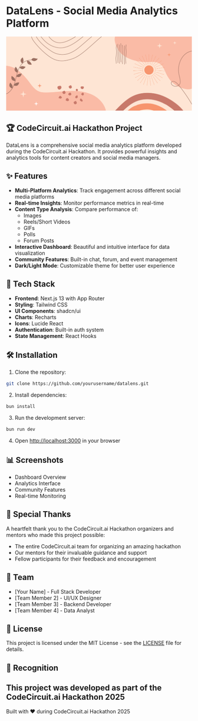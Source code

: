 # DataLens - Social Media Analytics Platform

![DataLens Banner](/public/images/banner.png)

## 🏆 CodeCircuit.ai Hackathon Project

DataLens is a comprehensive social media analytics platform developed during the CodeCircuit.ai Hackathon. It provides powerful insights and analytics tools for content creators and social media managers.

## ✨ Features

- **Multi-Platform Analytics**: Track engagement across different social media platforms
- **Real-time Insights**: Monitor performance metrics in real-time
- **Content Type Analysis**: Compare performance of:
  - Images
  - Reels/Short Videos
  - GIFs
  - Polls
  - Forum Posts
- **Interactive Dashboard**: Beautiful and intuitive interface for data visualization
- **Community Features**: Built-in chat, forum, and event management
- **Dark/Light Mode**: Customizable theme for better user experience

## 🚀 Tech Stack

- **Frontend**: Next.js 13 with App Router
- **Styling**: Tailwind CSS
- **UI Components**: shadcn/ui
- **Charts**: Recharts
- **Icons**: Lucide React
- **Authentication**: Built-in auth system
- **State Management**: React Hooks

## 🛠️ Installation

1. Clone the repository:
```bash
git clone https://github.com/yourusername/datalens.git
```

2. Install dependencies:
```bash
bun install
```

3. Run the development server:
```bash
bun run dev
```

4. Open [http://localhost:3000](http://localhost:3000) in your browser

## 📊 Screenshots

- Dashboard Overview
- Analytics Interface
- Community Features
- Real-time Monitoring

## 🤝 Special Thanks

A heartfelt thank you to the CodeCircuit.ai Hackathon organizers and mentors who made this project possible:

- The entire CodeCircuit.ai team for organizing an amazing hackathon
- Our mentors for their invaluable guidance and support
- Fellow participants for their feedback and encouragement

## 👥 Team

- [Your Name] - Full Stack Developer
- [Team Member 2] - UI/UX Designer
- [Team Member 3] - Backend Developer
- [Team Member 4] - Data Analyst

## 📄 License

This project is licensed under the MIT License - see the [LICENSE](LICENSE) file for details.

## 🌟 Recognition

This project was developed as part of the CodeCircuit.ai Hackathon 2025
---

Built with ❤️ during CodeCircuit.ai Hackathon 2025
